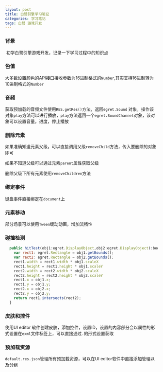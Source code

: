 ```yaml
---
layout: post
title: 白鹭引擎学习笔记
categories: 学习笔记
tags: 白鹭 游戏开发
---
```


### 背景
 初学白鹭引擎游戏开发，记录一下学习过程中的知识点

### 色值

大多数设置颜色的API接口接收参数为16进制格式的`Number`,其实支持16进制转为10进制格式的`Number`

### 音频

获取预加载的音频文件使用`RES.getRes()`方法，返回`egret.Sound` 对象，操作该对象`play`方法可以进行播放，`play`方法返回一个`egret.SoundChannel`对象，该对象可以设置音量，进度，停止播放

### 删除元素

如果准确知道元素父级，可以直接调用父级`removeChild`方法，传入要删除的对象即可<br>

如果不知道父级可以通过元素`parent`属性获取父级<br>

删除父级下所有元素使用`removeChildren`方法

### 绑定事件
键盘事件直接绑定在`document`上

### 元素移动
部分场景可以使用`Tween`缓动动画，增加流畅性

### 碰撞检测
```js
  public hitTest(obj1:egret.DisplayObject,obj2:egret.DisplayObject):boolean {
    var rect1: egret.Rectangle = obj1.getBounds();
    var rect2: egret.Rectangle = obj2.getBounds();
    rect1.width = rect1.width * obj1.scaleX
    rect1.height = rect1.height * obj1.scaleY
    rect2.width = rect2.width * obj2.scaleX
    rect2.height = rect2.height * obj2.scaleY
    rect1.x = obj1.x;
    rect1.y = obj1.y;
    rect2.x = obj2.x;
    rect2.y = obj2.y;
    return rect1.intersects(rect2);
  }
```

### 皮肤和控件
使用UI editor 软件创建皮肤，添加控件，设置ID，设置的内容部分会以属性的形式设置在`exml`文件标签上，可以直接通过`.`的形式设置获取

### 预加载资源
`default.res.json`管理所有预加载资源，可以在UI editor软件中直接添加管理以及分组